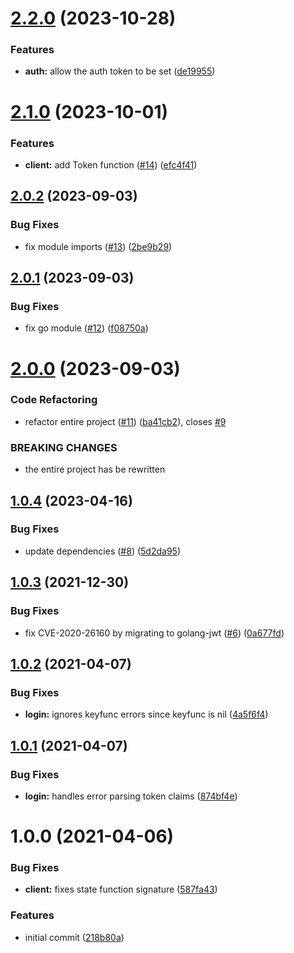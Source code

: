 # [2.2.0](https://github.com/tlkamp/litter-api/compare/v2.1.0...v2.2.0) (2023-10-28)


### Features

* **auth:** allow the auth token to be set ([de19955](https://github.com/tlkamp/litter-api/commit/de19955709738668fa4bc322717eab40334c8b34))

# [2.1.0](https://github.com/tlkamp/litter-api/compare/v2.0.2...v2.1.0) (2023-10-01)


### Features

* **client:** add Token function ([#14](https://github.com/tlkamp/litter-api/issues/14)) ([efc4f41](https://github.com/tlkamp/litter-api/commit/efc4f4169ec09c276a6a757711dd47675a912c64))

## [2.0.2](https://github.com/tlkamp/litter-api/compare/v2.0.1...v2.0.2) (2023-09-03)


### Bug Fixes

* fix module imports ([#13](https://github.com/tlkamp/litter-api/issues/13)) ([2be9b29](https://github.com/tlkamp/litter-api/commit/2be9b297476fab6d18e831591f3899252f0a5a43))

## [2.0.1](https://github.com/tlkamp/litter-api/compare/v2.0.0...v2.0.1) (2023-09-03)


### Bug Fixes

* fix go module ([#12](https://github.com/tlkamp/litter-api/issues/12)) ([f08750a](https://github.com/tlkamp/litter-api/commit/f08750af209d572f5bd59502f9d081a77e3a48b1))

# [2.0.0](https://github.com/tlkamp/litter-api/compare/v1.0.4...v2.0.0) (2023-09-03)


### Code Refactoring

* refactor entire project ([#11](https://github.com/tlkamp/litter-api/issues/11)) ([ba41cb2](https://github.com/tlkamp/litter-api/commit/ba41cb27b24f172e2604c1b363f83a626fa31e58)), closes [#9](https://github.com/tlkamp/litter-api/issues/9)


### BREAKING CHANGES

* the entire project has be rewritten

## [1.0.4](https://github.com/tlkamp/litter-api/compare/v1.0.3...v1.0.4) (2023-04-16)


### Bug Fixes

* update dependencies ([#8](https://github.com/tlkamp/litter-api/issues/8)) ([5d2da95](https://github.com/tlkamp/litter-api/commit/5d2da95a50f4deeb93b215e9c2f26ffee3cb92e4))

## [1.0.3](https://github.com/tlkamp/litter-api/compare/v1.0.2...v1.0.3) (2021-12-30)


### Bug Fixes

* fix CVE-2020-26160 by migrating to golang-jwt ([#6](https://github.com/tlkamp/litter-api/issues/6)) ([0a677fd](https://github.com/tlkamp/litter-api/commit/0a677fdfeea1272a442b7752fde4a29a600ccc1e))

## [1.0.2](https://github.com/tlkamp/litter-api/compare/v1.0.1...v1.0.2) (2021-04-07)


### Bug Fixes

* **login:** ignores keyfunc errors since keyfunc is nil ([4a5f6f4](https://github.com/tlkamp/litter-api/commit/4a5f6f4dc49a7983bb7d8bcb914d6e7de794dc82))

## [1.0.1](https://github.com/tlkamp/litter-api/compare/v1.0.0...v1.0.1) (2021-04-07)


### Bug Fixes

* **login:** handles error parsing token claims ([874bf4e](https://github.com/tlkamp/litter-api/commit/874bf4ea202c95a839abf09006db4fcd39f77c70))

# 1.0.0 (2021-04-06)


### Bug Fixes

* **client:** fixes state function signature ([587fa43](https://github.com/tlkamp/litter-api/commit/587fa43e985f3f584db5fbaa78bd0849c6e0de3e))


### Features

* initial commit ([218b80a](https://github.com/tlkamp/litter-api/commit/218b80a00f3535d6bffb923366d4555a186566bb))
